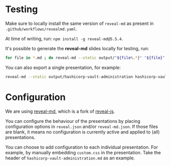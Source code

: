 # Testing

Make sure to locally install the same version of `reveal-md` as present in `.github/workflows/revealmd.yaml`.

At time of writing, run: `npm install -g reveal-md@5.5.4`.

It's possible to generate the **reveal-md** slides locally for testing, run:

```sh
for file in *.md ; do reveal-md --static output/"${file%.*}" "${file}" ; done
```

You can also export a single presentation, for example:

```sh
reveal-md --static output/hashicorp-vault-administration hashicorp-vault-administration.md
```

# Configuration

We are using [reveal-md](https://github.com/webpro/reveal-md), which is a fork of [reveal-js](https://revealjs.com/). 

You can configure the behaviour of the presentations by placing configuration options in `reveal.json` and/or `reveal-md.json`. If those files are blank, it means no configuration is currently active and applied to (all) presentations.

You can choose to add configuration to each individual presentation. For example, by manually embedding `custom.css` in the presentation. Take the header of `hashicorp-vault-administration.md` as an example.